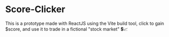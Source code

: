# Score-Clicker

This is a prototype made with ReactJS using the Vite build tool, click to gain $score, and use it to trade in a fictional "stock market" 💲📈
